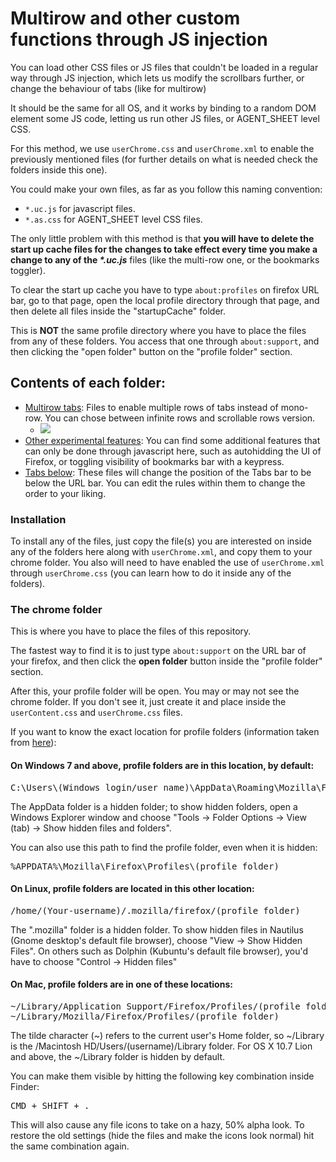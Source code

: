 <h1>Multirow and other custom functions through JS injection</h1>
<p>You can load other CSS files or JS files that couldn't be loaded in a regular way through JS injection, which lets us modify the scrollbars further, or change the behaviour of tabs (like for multirow)</p>
<p>It should be the same for all OS, and it works by binding to a random DOM element some JS code, letting us run other JS files, or AGENT_SHEET level CSS.</p>

<p>For this method, we use <code>userChrome.css</code> and <code>userChrome.xml</code> to enable the previously mentioned files (for further details on what is needed check the folders inside this one).</p>

<p>You could make your own files, as far as you follow this naming convention:</p>
<ul>
	<li><code>*.uc.js</code> for javascript files.</li>
	<li><code>*.as.css</code> for AGENT_SHEET level CSS files.</li>
</ul>

<p>The only little problem with this method is that <b>you will have to delete the start up cache files for the changes to take effect every time you make a change to any of the <i>*.uc.js</i></b> files (like the multi-row one, or the bookmarks toggler).</p>

<p>To clear the start up cache you have to type <code>about:profiles</code> on firefox URL bar, go to that page, open the local profile directory through that page, and then delete all files inside the "startupCache" folder.</p>

<p>This is <b>NOT</b> the same profile directory where you have to place the files from any of these folders. You access that one through <code>about:support</code>, and then clicking the "open folder" button on the "profile folder" section.</p>

<h2>Contents of each folder:</h2>
<ul>
	<li><a href="https://github.com/Izheil/Quantum-Nox-Firefox-Dark-Full-Theme/tree/master/Multirow%20and%20other%20functions/Multirow%20tabs">Multirow tabs</a>: Files to enable multiple rows of tabs instead of mono-row. You can chose between infinite rows and scrollable rows version. <ul><li><img src="https://i.imgur.com/qqQn4Ky.png"></li></ul></li>
	<li><a href="https://github.com/Izheil/Quantum-Nox-Firefox-Dark-Full-Theme/tree/master/Multirow%20and%20other%20functions/Other%20experimental%20features">Other experimental features</a>: You can find some additional features that can only be done through javascript here, such as autohidding the UI of Firefox, or toggling visibility of bookmarks bar with a keypress.</li>
	<li><a href="https://github.com/Izheil/Quantum-Nox-Firefox-Dark-Full-Theme/tree/master/Multirow%20and%20other%20functions/Tabs%20below">Tabs below</a>: These files will change the position of the Tabs bar to be below the URL bar. You can edit the rules within them to change the order to your liking.</li>
</ul>

<h3>Installation</h3>
<p>To install any of the files, just copy the file(s) you are interested on inside any of the folders here along with <code>userChrome.xml</code>, and copy them to your chrome folder. You also will need to have enabled the use of <code>userChrome.xml</code> through <code>userChrome.css</code> (you can learn how to do it inside any of the folders).</p>

<h3>The chrome folder</h3>
<p>This is where you have to place the files of this repository.</p>
<p>The fastest way to find it is to just type <code>about:support</code> on the URL bar of your firefox, and then click the <b>open folder</b> button inside the "profile folder" section.</p>
<p>After this, your profile folder will be open. You may or may not see the chrome folder. If you don't see it, just create it and place inside the <code>userContent.css</code> and <code>userChrome.css</code> files.</p>

<p>If you want to know the exact location for profile folders (information taken from <a href="http://kb.mozillazine.org/Profile_folder_-_Firefox">here</a>):</p>

<h4>On Windows 7 and above, profile folders are in this location, by default:</h4>

<pre>C:\Users\(Windows login/user name)\AppData\Roaming\Mozilla\Firefox\Profiles\(profile folder)</pre>
  
<p>The AppData folder is a hidden folder; to show hidden folders, open a Windows Explorer window and choose "Tools → Folder Options → View (tab) → Show hidden files and folders".</p>

<p>You can also use this path to find the profile folder, even when it is hidden:</p>

<pre>%APPDATA%\Mozilla\Firefox\Profiles\(profile folder)</pre>

<h4>On Linux, profile folders are located in this other location:</h4>

<pre>/home/(Your-username)/.mozilla/firefox/(profile folder)</pre>

<p>The ".mozilla" folder is a hidden folder. To show hidden files in Nautilus (Gnome desktop's default file browser), choose "View -> Show Hidden Files". On others such as Dolphin (Kubuntu's default file browser), you'd have to choose "Control -> Hidden files"</p>

<h4>On Mac, profile folders are in one of these locations:</h4>

<pre>~/Library/Application Support/Firefox/Profiles/(profile folder)
~/Library/Mozilla/Firefox/Profiles/(profile folder)</pre>

<p>The tilde character (~) refers to the current user's Home folder, so ~/Library is the /Macintosh HD/Users/(username)/Library folder. For OS X 10.7 Lion and above, the ~/Library folder is hidden by default.</p>

<p>You can make them visible by hitting the following key combination inside Finder:</p>
<pre>CMD + SHIFT + .</pre>
<p>This will also cause any file icons to take on a hazy, 50% alpha look. To restore the old settings (hide the files and make the icons look normal) hit the same combination again.<p>